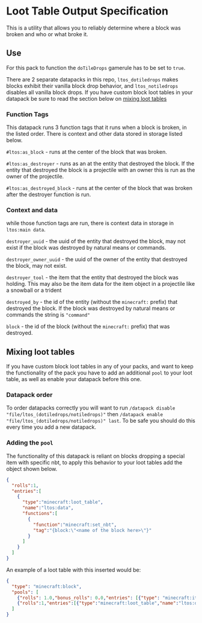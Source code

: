 # Loot Table Output Specification
 
This is a utility that allows you to reliably determine where a block was broken and who or what broke it. 

## Use
For this pack to function the `doTileDrops` gamerule has to be set to `true`. 

There are 2 separate datapacks in this repo, `ltos_dotiledrops` makes blocks exhibit their vanilla block drop behavior, and `ltos_notiledrops` disables all vanilla block drops. If you have custom block loot tables in your datapack be sure to read the section below on [mixing loot tables](https://github.com/gibbsly/ltos#mixing-loot-tables)


### Function Tags
This datapack runs 3 function tags that it runs when a block is broken, in the listed order. There is context and other data stored in storage listed below.

`#ltos:as_block` - runs at the center of the block that was broken.

`#ltos:as_destroyer` - runs as an at the entity that destroyed the block. If the entity that destroyed the block is a projectile with an owner this is run as the owner of the projectile.

`#ltos:as_destroyed_block` - runs at the center of the block that was broken after the destroyer function is run.


### Context and data
while those function tags are run, there is context data in storage in `ltos:main data`.

`destroyer_uuid` - the uuid of the entity that destroyed the block, may not exist if the block was destroyed by natural means or commands.

`destroyer_owner_uuid` - the uuid of the owner of the entity that destroyed the block, may not exist.

`destroyer_tool` - the item that the entity that destroyed the block was holding. This may also be the item data for the item object in a projectile like a snowball or a trident

`destroyed_by` - the id of the entity (without the `minecraft:` prefix) that destroyed the block. If the block was destroyed by natural means or commands the string is `"command"`

`block` - the id of the block (without the `minecraft:` prefix) that was destroyed.


## Mixing loot tables
If you have custom block loot tables in any of your packs, and want to keep the functionality of the pack you have to add an additional `pool` to your loot table, as well as enable your datapack before this one.
### Datapack order
To order datapacks correctly you will want to run `/datapack disable "file/ltos_(dotiledrops/notiledrops)"` then `/datapack enable "file/ltos_(dotiledrops/notiledrops)" last`. To be safe you should do this every time you add a new datapack.
### Adding the `pool`
The functionality of this datapack is reliant on blocks dropping a special item with specific nbt, to apply this behavior to your loot tables add the object shown below.
```json
{
  "rolls":1,
  "entries":[
    {
      "type":"minecraft:loot_table",
      "name":"ltos:data",
      "functions":[
        {
          "function":"minecraft:set_nbt",
          "tag":"{block:\"<name of the block here>\"}"
        }
      ]
    }
  ]
}
```
 An example of a loot table with this inserted would be: 
```json
{
  "type": "minecraft:block",
  "pools": [
    {"rolls": 1.0,"bonus_rolls": 0.0,"entries": [{"type": "minecraft:item","name": "minecraft:andesite"}],"conditions": [{"condition": "minecraft:survives_explosion"}]},
    {"rolls":1,"entries":[{"type":"minecraft:loot_table","name":"ltos:data","functions":[{"function":"minecraft:set_nbt","tag":"{block:\"andesite\"}"}]}]}
  ]
}
```
